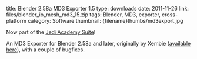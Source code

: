 title: Blender 2.58a MD3 Exporter 1.5
type: downloads
date: 2011-11-26
link: files/blender_io_mesh_md3_15.zip
tags: Blender, MD3, exporter, cross-platform
category: Software
thumbnail: {filename}thumbs/md3export.jpg

Now part of the [Jedi Academy Suite]({filename}blendersuite.md)!

An MD3 Exporter for Blender 2.58a and later, originally by Xembie ([available here](http://sourceforge.net/projects/md3exporter/)), with a couple of bugfixes.

